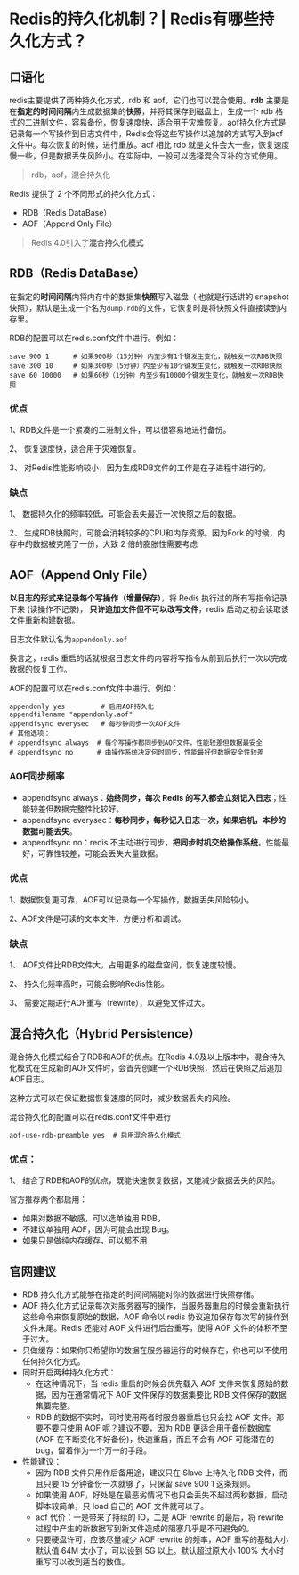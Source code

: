# Redis的持久化机制？| Redis有哪些持久化方式？

## **口语化**

redis主要提供了两种持久化方式，rdb 和 aof，它们也可以混合使用。**rdb** 主要是在**指定的时间间隔**内生成数据集的**快照**，并将其保存到磁盘上，生成一个 rdb 格式的二进制文件，容易备份，恢复速度快，适合用于灾难恢复。aof持久化方式是记录每一个写操作到日志文件中，Redis会将这些写操作以追加的方式写入到aof文件中。每次恢复的时候，进行重放。aof 相比 rdb 就是文件会大一些，恢复速度慢一些，但是数据丢失风险小。在实际中，一般可以选择混合互补的方式使用。

>   rdb，aof，混合持久化



Redis 提供了 2 个不同形式的持久化方式：

-   RDB（Redis DataBase）
-   AOF（Append Only File）

>   Redis 4.0引入了**混合持久化模式**

## **RDB（Redis DataBase）**

在指定的**时间间隔**内将内存中的数据集**快照**写入磁盘（ 也就是行话讲的 snapshot 快照），默认是生成一个名为`dump.rdb`的文件，它恢复时是将快照文件直接读到内存里。

RDB的配置可以在redis.conf文件中进行。例如：

```shell
save 900 1      # 如果900秒（15分钟）内至少有1个键发生变化，就触发一次RDB快照
save 300 10     # 如果300秒（5分钟）内至少有10个键发生变化，就触发一次RDB快照
save 60 10000   # 如果60秒（1分钟）内至少有10000个键发生变化，就触发一次RDB快照
```

### **优点**

1、RDB文件是一个紧凑的二进制文件，可以很容易地进行备份。

2、 恢复速度快，适合用于灾难恢复。

3、 对Redis性能影响较小，因为生成RDB文件的工作是在子进程中进行的。

### **缺点**

1、 数据持久化的频率较低，可能会丢失最近一次快照之后的数据。

2、 生成RDB快照时，可能会消耗较多的CPU和内存资源。因为Fork 的时候，内存中的数据被克隆了一份，大致 2 倍的膨胀性需要考虑



## **AOF（Append Only File）**

**以日志的形式来记录每个写操作（增量保存）**，将 Redis 执行过的所有写指令记录下来 (读操作不记录)， **只许追加文件但不可以改写文件**，redis 启动之初会读取该文件重新构建数据。

日志文件默认名为`appendonly.aof`

换言之，redis 重启的话就根据日志文件的内容将写指令从前到后执行一次以完成数据的恢复工作。

AOF的配置可以在redis.conf文件中进行。例如：

```shell
appendonly yes         # 启用AOF持久化
appendfilename "appendonly.aof"
appendfsync everysec   # 每秒钟同步一次AOF文件
# 其他选项：
# appendfsync always  # 每个写操作都同步到AOF文件，性能较差但数据最安全
# appendfsync no      # 由操作系统决定何时同步，性能最好但数据安全性较差
```

### **AOF同步频率**

-   appendfsync always：**始终同步，每次 Redis 的写入都会立刻记入日志**；性能较差但数据完整性比较好。
-   appendfsync everysec：**每秒同步，每秒记入日志一次，如果宕机，本秒的数据可能丢失**。
-   appendfsync no：redis 不主动进行同步，**把同步时机交给操作系统**。性能最好，可靠性较差，可能会丢失大量数据。

### **优点**

1、数据恢复更可靠，AOF可以记录每一个写操作，数据丢失风险较小。

2、AOF文件是可读的文本文件，方便分析和调试。

### **缺点**

1、 AOF文件比RDB文件大，占用更多的磁盘空间，恢复速度较慢。

2、 持久化频率高时，可能会影响Redis性能。

3、 需要定期进行AOF重写（rewrite），以避免文件过大。



## **混合持久化（Hybrid Persistence）**

混合持久化模式结合了RDB和AOF的优点。在Redis 4.0及以上版本中，混合持久化模式在生成新的AOF文件时，会首先创建一个RDB快照，然后在快照之后追加AOF日志。

这种方式可以在保证数据恢复速度的同时，减少数据丢失的风险。

混合持久化的配置可以在redis.conf文件中进行

```shell
aof-use-rdb-preamble yes  # 启用混合持久化模式
```

### **优点**：

1、 结合了RDB和AOF的优点，既能快速恢复数据，又能减少数据丢失的风险。



官方推荐两个都启用：

-   如果对数据不敏感，可以选单独用 RDB。
-   不建议单独用 AOF，因为可能会出现 Bug。
-   如果只是做纯内存缓存，可以都不用

## **官网建议**

-   RDB 持久化方式能够在指定的时间间隔能对你的数据进行快照存储。
-   AOF 持久化方式记录每次对服务器写的操作，当服务器重启的时候会重新执行这些命令来恢复原始的数据，AOF 命令以 redis 协议追加保存每次写的操作到文件末尾。Redis 还能对 AOF 文件进行后台重写，使得 AOF 文件的体积不至于过大。
-   只做缓存：如果你只希望你的数据在服务器运行的时候存在，你也可以不使用任何持久化方式。
-   同时开启两种持久化方式：
    -   在这种情况下，当 redis 重启的时候会优先载入 AOF 文件来恢复原始的数据，因为在通常情况下 AOF 文件保存的数据集要比 RDB 文件保存的数据集要完整。
    -   RDB 的数据不实时，同时使用两者时服务器重启也只会找 AOF 文件。那要不要只使用 AOF 呢？建议不要，因为 RDB 更适合用于备份数据库 (AOF 在不断变化不好备份)，快速重启，而且不会有 AOF 可能潜在的 bug，留着作为一个万一的手段。
-   性能建议：
    -   因为 RDB 文件只用作后备用途，建议只在 Slave 上持久化 RDB 文件，而且只要 15 分钟备份一次就够了，只保留 save 900 1 这条规则。
    -   如果使用 AOF，好处是在最恶劣情况下也只会丢失不超过两秒数据，启动脚本较简单，只 load 自己的 AOF 文件就可以了。
    -   aof 代价：一是带来了持续的 IO，二是 AOF rewrite 的最后，将 rewrite 过程中产生的新数据写到新文件造成的阻塞几乎是不可避免的。
    -   只要硬盘许可，应该尽量减少 AOF rewrite 的频率，AOF 重写的基础大小默认值 64M 太小了，可以设到 5G 以上。默认超过原大小 100% 大小时重写可以改到适当的数值。 


